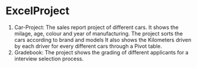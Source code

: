 # ExcelProject
1. Car-Project: The sales report project of different cars. It shows the milage, age, colour and year of manufacturing. The project sorts the cars according to brand and models
             It also shows the Kilometers driven by each driver for every different cars through a Pivot table.
2. Gradebook: The project shows the grading of different applicants for a interview selection process.
